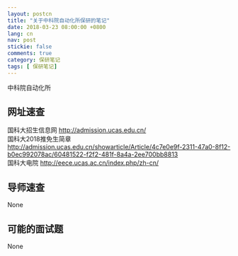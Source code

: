```yaml
---
layout: postcn
title: "关于中科院自动化所保研的笔记"
date: 2018-03-23 08:00:00 +0800
lang: cn
nav: post
stickie: false
comments: true
category: 保研笔记
tags: [ 保研笔记]
---
```


中科院自动化所
<!-- more -->

## 网址速查
国科大招生信息网 http://admission.ucas.edu.cn/
<br>国科大2018推免生简章 http://admission.ucas.edu.cn/showarticle/Article/4c7e0e9f-2311-47a0-8f12-b0ec992078ac/60481522-f2f2-481f-8a4a-2ee700bb8813
<br>国科大电院  http://eece.ucas.ac.cn/index.php/zh-cn/


## 导师速查
None

## 可能的面试题
None